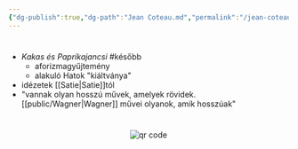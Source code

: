 ```yaml
---
{"dg-publish":true,"dg-path":"Jean Coteau.md","permalink":"/jean-coteau/"}
---
```


#
- *Kakas és Paprikajancsi* #később 
	- aforizmagyűjtemény
	- alakuló Hatok "kiáltványa"
- idézetek [[Satie\|Satie]]tól
- "vannak olyan hosszú művek, amelyek rövidek. [[public/Wagner\|Wagner]] művei olyanok, amik hosszúak"



#
<p style="text-align: center;"><img src="https://chart.googleapis.com/chart?cht=qr&chl=https://notes.andrasdenes.com/jean-coteau&chs=180x180&choe=UTF-8&chld=L|2" alt="qr code"></p>

